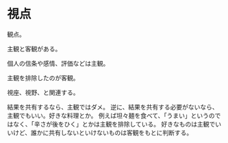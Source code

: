 # 視点

観点。

主観と客観がある。

個人の信条や感情、評価などは主観。

主観を排除したのが客観。

視座、視野、と関連する。

結果を共有するなら、主観ではダメ。
逆に、結果を共有する必要がないなら、主観でもいい。好きな料理とか。
例えば坦々麺を食べて、「うまい」というのではなく、「辛さが後をひく」とかは主観を排除している。
好きなものは主観でいいけど、誰かに共有しないといけないものは客観をもとに判断する。
